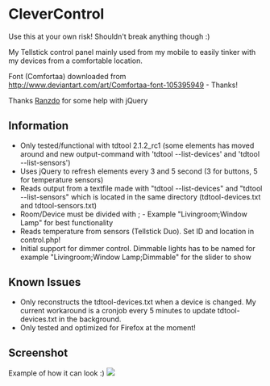 CleverControl
=============

Use this at your own risk! Shouldn't break anything though :)

My Tellstick control panel mainly used from my mobile to easily tinker with my devices from a comfortable location.

Font (Comfortaa) downloaded from http://www.deviantart.com/art/Comfortaa-font-105395949 - Thanks!

Thanks [Ranzdo](https://github.com/Ranzdo) for some help with jQuery

Information
-----------
* Only tested/functional with tdtool 2.1.2_rc1 (some elements has moved around and new output-command with 'tdtool --list-devices' and 'tdtool --list-sensors')
* Uses jQuery to refresh elements every 3 and 5 second (3 for buttons, 5 for temperature sensors)
* Reads output from a textfile made with "tdtool --list-devices" and "tdtool --list-sensors" which is located in the same directory (tdtool-devices.txt and tdtool-sensors.txt)
* Room/Device must be divided with ; - Example "Livingroom;Window Lamp" for best functionality
* Reads temperature from sensors (Tellstick Duo). Set ID and location in control.php!
* Initial support for dimmer control. Dimmable lights has to be named for example "Livingroom;Window Lamp;Dimmable" for the slider to show

Known Issues
------------
* Only reconstructs the tdtool-devices.txt when a device is changed. My current workaround is a cronjob every 5 minutes to update tdtool-devices.txt in the background.
* Only tested and optimized for Firefox at the moment!

Screenshot
----------
Example of how it can look :)
<img src="http://img.fogelholk.se/clevercontrol.png" />
